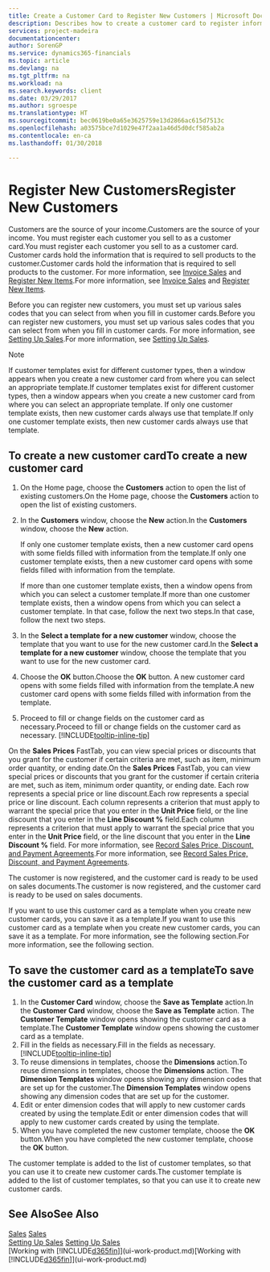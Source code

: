 ```yaml
---
title: Create a Customer Card to Register New Customers | Microsoft Docs
description: Describes how to create a customer card to register information about each new customer or client that you sell to.
services: project-madeira
documentationcenter: 
author: SorenGP
ms.service: dynamics365-financials
ms.topic: article
ms.devlang: na
ms.tgt_pltfrm: na
ms.workload: na
ms.search.keywords: client
ms.date: 03/29/2017
ms.author: sgroespe
ms.translationtype: HT
ms.sourcegitcommit: bec0619be0a65e3625759e13d2866ac615d7513c
ms.openlocfilehash: a03575bce7d1029e47f2aa1a46d5d0dcf585ab2a
ms.contentlocale: en-ca
ms.lasthandoff: 01/30/2018

---
```

# <a name="register-new-customers"></a><span data-ttu-id="a0253-103">Register New Customers</span><span class="sxs-lookup"><span data-stu-id="a0253-103">Register New Customers</span></span>
<span data-ttu-id="a0253-104">Customers are the source of your income.</span><span class="sxs-lookup"><span data-stu-id="a0253-104">Customers are the source of your income.</span></span> <span data-ttu-id="a0253-105">You must register each customer you sell to as a customer card.</span><span class="sxs-lookup"><span data-stu-id="a0253-105">You must register each customer you sell to as a customer card.</span></span> <span data-ttu-id="a0253-106">Customer cards hold the information that is required to sell products to the customer.</span><span class="sxs-lookup"><span data-stu-id="a0253-106">Customer cards hold the information that is required to sell products to the customer.</span></span> <span data-ttu-id="a0253-107">For more information, see [Invoice Sales](sales-how-invoice-sales.md) and [Register New Items](inventory-how-register-new-items.md).</span><span class="sxs-lookup"><span data-stu-id="a0253-107">For more information, see [Invoice Sales](sales-how-invoice-sales.md) and [Register New Items](inventory-how-register-new-items.md).</span></span>  

<span data-ttu-id="a0253-108">Before you can register new customers, you must set up various sales codes that you can select from when you fill in customer cards.</span><span class="sxs-lookup"><span data-stu-id="a0253-108">Before you can register new customers, you must set up various sales codes that you can select from when you fill in customer cards.</span></span> <span data-ttu-id="a0253-109">For more information, see [Setting Up Sales](sales-setup-sales.md).</span><span class="sxs-lookup"><span data-stu-id="a0253-109">For more information, see [Setting Up Sales](sales-setup-sales.md).</span></span>

> [!NOTE]  
>   <span data-ttu-id="a0253-110">If customer templates exist for different customer types, then a window appears when you create a new customer card from where you can select an appropriate template.</span><span class="sxs-lookup"><span data-stu-id="a0253-110">If customer templates exist for different customer types, then a window appears when you create a new customer card from where you can select an appropriate template.</span></span> <span data-ttu-id="a0253-111">If only one customer template exists, then new customer cards always use that template.</span><span class="sxs-lookup"><span data-stu-id="a0253-111">If only one customer template exists, then new customer cards always use that template.</span></span>

## <a name="to-create-a-new-customer-card"></a><span data-ttu-id="a0253-112">To create a new customer card</span><span class="sxs-lookup"><span data-stu-id="a0253-112">To create a new customer card</span></span>
1. <span data-ttu-id="a0253-113">On the Home page, choose the **Customers** action to open the list of existing customers.</span><span class="sxs-lookup"><span data-stu-id="a0253-113">On the Home page, choose the **Customers** action to open the list of existing customers.</span></span>  
2. <span data-ttu-id="a0253-114">In the **Customers** window, choose the **New** action.</span><span class="sxs-lookup"><span data-stu-id="a0253-114">In the **Customers** window, choose the **New** action.</span></span>

    <span data-ttu-id="a0253-115">If only one customer template exists, then a new customer card opens with some fields filled with information from the template.</span><span class="sxs-lookup"><span data-stu-id="a0253-115">If only one customer template exists, then a new customer card opens with some fields filled with information from the template.</span></span>

    <span data-ttu-id="a0253-116">If more than one customer template exists, then a window opens from which you can select a customer template.</span><span class="sxs-lookup"><span data-stu-id="a0253-116">If more than one customer template exists, then a window opens from which you can select a customer template.</span></span> <span data-ttu-id="a0253-117">In that case, follow the next two steps.</span><span class="sxs-lookup"><span data-stu-id="a0253-117">In that case, follow the next two steps.</span></span>
3. <span data-ttu-id="a0253-118">In the **Select a template for a new customer** window, choose the template that you want to use for the new customer card.</span><span class="sxs-lookup"><span data-stu-id="a0253-118">In the **Select a template for a new customer** window, choose the template that you want to use for the new customer card.</span></span>
4. <span data-ttu-id="a0253-119">Choose the **OK** button.</span><span class="sxs-lookup"><span data-stu-id="a0253-119">Choose the **OK** button.</span></span> <span data-ttu-id="a0253-120">A new customer card opens with some fields filled with information from the template.</span><span class="sxs-lookup"><span data-stu-id="a0253-120">A new customer card opens with some fields filled with information from the template.</span></span>  
5. <span data-ttu-id="a0253-121">Proceed to fill or change fields on the customer card as necessary.</span><span class="sxs-lookup"><span data-stu-id="a0253-121">Proceed to fill or change fields on the customer card as necessary.</span></span> [!INCLUDE[tooltip-inline-tip](includes/tooltip-inline-tip_md.md)]

<span data-ttu-id="a0253-122">On the **Sales Prices** FastTab, you can view special prices or discounts that you grant for the customer if certain criteria are met, such as item, minimum order quantity, or ending date.</span><span class="sxs-lookup"><span data-stu-id="a0253-122">On the **Sales Prices** FastTab, you can view special prices or discounts that you grant for the customer if certain criteria are met, such as item, minimum order quantity, or ending date.</span></span> <span data-ttu-id="a0253-123">Each row represents a special price or line discount.</span><span class="sxs-lookup"><span data-stu-id="a0253-123">Each row represents a special price or line discount.</span></span> <span data-ttu-id="a0253-124">Each column represents a criterion that must apply to warrant the special price that you enter in the **Unit Price** field, or the line discount that you enter in the **Line Discount %** field.</span><span class="sxs-lookup"><span data-stu-id="a0253-124">Each column represents a criterion that must apply to warrant the special price that you enter in the **Unit Price** field, or the line discount that you enter in the **Line Discount %** field.</span></span> <span data-ttu-id="a0253-125">For more information, see [Record Sales Price, Discount, and Payment Agreements](sales-how-record-sales-price-discount-payment-agreements.md).</span><span class="sxs-lookup"><span data-stu-id="a0253-125">For more information, see [Record Sales Price, Discount, and Payment Agreements](sales-how-record-sales-price-discount-payment-agreements.md).</span></span>

<span data-ttu-id="a0253-126">The customer is now registered, and the customer card is ready to be used on sales documents.</span><span class="sxs-lookup"><span data-stu-id="a0253-126">The customer is now registered, and the customer card is ready to be used on sales documents.</span></span>

<span data-ttu-id="a0253-127">If you want to use this customer card as a template when you create new customer cards, you can save it as a template.</span><span class="sxs-lookup"><span data-stu-id="a0253-127">If you want to use this customer card as a template when you create new customer cards, you can save it as a template.</span></span> <span data-ttu-id="a0253-128">For more information, see the following section.</span><span class="sxs-lookup"><span data-stu-id="a0253-128">For more information, see the following section.</span></span>

## <a name="to-save-the-customer-card-as-a-template"></a><span data-ttu-id="a0253-129">To save the customer card as a template</span><span class="sxs-lookup"><span data-stu-id="a0253-129">To save the customer card as a template</span></span>
1. <span data-ttu-id="a0253-130">In the **Customer Card** window, choose the **Save as Template** action.</span><span class="sxs-lookup"><span data-stu-id="a0253-130">In the **Customer Card** window, choose the **Save as Template** action.</span></span> <span data-ttu-id="a0253-131">The **Customer Template** window opens showing the customer card as a template.</span><span class="sxs-lookup"><span data-stu-id="a0253-131">The **Customer Template** window opens showing the customer card as a template.</span></span>
2. <span data-ttu-id="a0253-132">Fill in the fields as necessary.</span><span class="sxs-lookup"><span data-stu-id="a0253-132">Fill in the fields as necessary.</span></span> [!INCLUDE[tooltip-inline-tip](includes/tooltip-inline-tip_md.md)]
3. <span data-ttu-id="a0253-133">To reuse dimensions in templates, choose the **Dimensions** action.</span><span class="sxs-lookup"><span data-stu-id="a0253-133">To reuse dimensions in templates, choose the **Dimensions** action.</span></span> <span data-ttu-id="a0253-134">The **Dimension Templates** window opens showing any dimension codes that are set up for the customer.</span><span class="sxs-lookup"><span data-stu-id="a0253-134">The **Dimension Templates** window opens showing any dimension codes that are set up for the customer.</span></span>
4. <span data-ttu-id="a0253-135">Edit or enter dimension codes that will apply to new customer cards created by using the template.</span><span class="sxs-lookup"><span data-stu-id="a0253-135">Edit or enter dimension codes that will apply to new customer cards created by using the template.</span></span>  
5. <span data-ttu-id="a0253-136">When you have completed the new customer template, choose the **OK** button.</span><span class="sxs-lookup"><span data-stu-id="a0253-136">When you have completed the new customer template, choose the **OK** button.</span></span>

<span data-ttu-id="a0253-137">The customer template is added to the list of customer templates, so that you can use it to create new customer cards.</span><span class="sxs-lookup"><span data-stu-id="a0253-137">The customer template is added to the list of customer templates, so that you can use it to create new customer cards.</span></span>

## <a name="see-also"></a><span data-ttu-id="a0253-138">See Also</span><span class="sxs-lookup"><span data-stu-id="a0253-138">See Also</span></span>
<span data-ttu-id="a0253-139">[Sales](sales-manage-sales.md)  </span><span class="sxs-lookup"><span data-stu-id="a0253-139">[Sales](sales-manage-sales.md)  </span></span>  
<span data-ttu-id="a0253-140">[Setting Up Sales](sales-setup-sales.md)  </span><span class="sxs-lookup"><span data-stu-id="a0253-140">[Setting Up Sales](sales-setup-sales.md)  </span></span>  
<span data-ttu-id="a0253-141">[Working with [!INCLUDE[d365fin](includes/d365fin_md.md)]](ui-work-product.md)</span><span class="sxs-lookup"><span data-stu-id="a0253-141">[Working with [!INCLUDE[d365fin](includes/d365fin_md.md)]](ui-work-product.md)</span></span>

